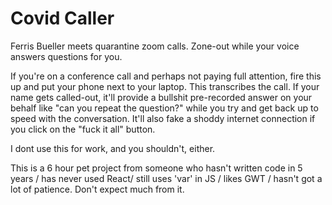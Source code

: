 # Covid Caller
Ferris Bueller meets quarantine zoom calls. Zone-out while your voice answers questions for you.

If you're on a conference call and perhaps not paying full attention, fire this up and put your phone next to your laptop. This transcribes the call. If your name gets called-out, it'll provide a bullshit pre-recorded answer on your behalf like "can you repeat the question?" while you try and get back up to speed with the conversation. It'll also fake a shoddy internet connection if you click on the "fuck it all" button.

I dont use this for work, and you shouldn't, either.



This is a 6 hour pet project from someone who hasn't written code in 5 years / has never used React/ still uses 'var' in JS / likes GWT / hasn't got a lot of patience. Don't expect much from it.
